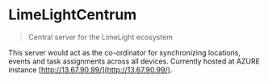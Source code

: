 # LimeLightCentrum
> Central server for the LimeLight ecosystem

This server would act as the co-ordinator for synchronizing locations, events and task assignments across all devices.
Currently hosted at AZURE instance [http://13.67.90.99/](http://13.67.90.99/).
